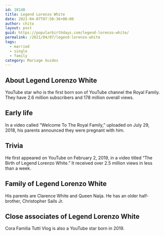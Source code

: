 ```yaml
---
id: 10148
title: Legend Lorenzo White
date: 2021-04-07T07:50:36+00:00
author: chito
layout: post
guid: https://popularbirthdays.com/legend-lorenzo-white/
permalink: /2021/04/07/legend-lorenzo-white  
tags:
  - married
  - single
  - family
category: Mariage Guides
---
```

<!--Content-->


          
          
## About Legend Lorenzo White



  YouTube star who is the first born son of YouTube channel the Royal Family. They have 2.6 million subscribers and 178 million overall views. 

                
                
## Early life



  In a video called &#8220;Welcome To The Royal Family,&#8221; uploaded on July 29, 2018, his parents announced they were pregnant with him. 

                
                
## Trivia



  He first appeared on YouTube on February 2, 2019, in a video titled &#8220;The Birth of Legend Lorenzo White.&#8221; It received over 2.5 million views in less than a week. 

                
                
## Family of Legend Lorenzo White



  His parents are Clarence White and Queen Naija. He has an older half-brother, Christopher Sails Jr.

                
                
## Close associates of Legend Lorenzo White



  Cora Familia Tutti Vlog is also a YouTube star born in 2019. 

          
          
